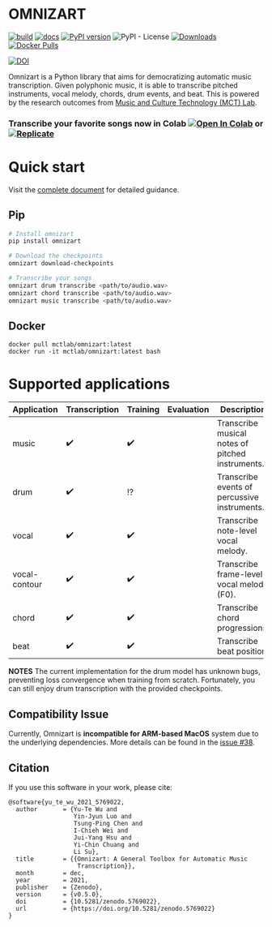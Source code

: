 # OMNIZART

[![build](https://github.com/Music-and-Culture-Technology-Lab/omnizart/workflows/general-check/badge.svg)](https://github.com/Music-and-Culture-Technology-Lab/omnizart/actions?query=workflow%3Ageneral-check)
[![docs](https://github.com/Music-and-Culture-Technology-Lab/omnizart/workflows/docs/badge.svg?branch=build_doc)](https://music-and-culture-technology-lab.github.io/omnizart-doc/)
[![PyPI version](https://badge.fury.io/py/omnizart.svg)](https://badge.fury.io/py/omnizart)
![PyPI - License](https://img.shields.io/pypi/l/omnizart)
[![Downloads](https://static.pepy.tech/personalized-badge/omnizart?period=month&units=international_system&left_color=grey&right_color=brightgreen&left_text=downloads/month)](https://pepy.tech/project/omnizart)
[![Docker Pulls](https://img.shields.io/docker/pulls/mctlab/omnizart)](https://hub.docker.com/r/mctlab/omnizart)

[![DOI](https://zenodo.org/badge/DOI/10.5281/zenodo.5769022.svg)](https://doi.org/10.5281/zenodo.5769022)

Omnizart is a Python library that aims for democratizing automatic music transcription.
Given polyphonic music, it is able to transcribe pitched instruments, vocal melody, chords, drum events, and beat.
This is powered by the research outcomes from [Music and Culture Technology (MCT) Lab](https://sites.google.com/view/mctl/home).

### Transcribe your favorite songs now in Colab [![Open In Colab](https://colab.research.google.com/assets/colab-badge.svg)](https://bit.ly/OmnizartColab) or [![Replicate](https://replicate.com/breezewhite/omnizart/badge)](https://replicate.ai/breezewhite/omnizart)

# Quick start

Visit the [complete document](https://music-and-culture-technology-lab.github.io/omnizart-doc/) for detailed guidance.

## Pip
``` bash
# Install omnizart
pip install omnizart

# Download the checkpoints
omnizart download-checkpoints

# Transcribe your songs
omnizart drum transcribe <path/to/audio.wav>
omnizart chord transcribe <path/to/audio.wav>
omnizart music transcribe <path/to/audio.wav>
```

## Docker
```
docker pull mctlab/omnizart:latest
docker run -it mctlab/omnizart:latest bash
```

# Supported applications
| Application      | Transcription      | Training           | Evaluation | Description                                      |
|------------------|--------------------|--------------------|------------|--------------------------------------------------|
| music            | :heavy_check_mark: | :heavy_check_mark: |            | Transcribe musical notes of pitched instruments. |
| drum             | :heavy_check_mark: | :interrobang:      |            | Transcribe events of percussive instruments.     |
| vocal            | :heavy_check_mark: | :heavy_check_mark: |            | Transcribe note-level vocal melody.              |
| vocal-contour    | :heavy_check_mark: | :heavy_check_mark: |            | Transcribe frame-level vocal melody (F0).        |
| chord            | :heavy_check_mark: | :heavy_check_mark: |            | Transcribe chord progressions.                   |
| beat             | :heavy_check_mark: | :heavy_check_mark: |            | Transcribe beat position.                        |

**NOTES**
The current implementation for the drum model has unknown bugs, preventing loss convergence when training from scratch.
Fortunately, you can still enjoy drum transcription with the provided checkpoints.

## Compatibility Issue
Currently, Omnizart is **incompatible for ARM-based MacOS** system due to the underlying dependencies.
More details can be found in the [issue #38](https://github.com/Music-and-Culture-Technology-Lab/omnizart/issues/38).

## Citation
If you use this software in your work, please cite:

```
@software{yu_te_wu_2021_5769022,
  author       = {Yu-Te Wu and
                  Yin-Jyun Luo and
                  Tsung-Ping Chen and
                  I-Chieh Wei and
                  Jui-Yang Hsu and
                  Yi-Chin Chuang and
                  Li Su},
  title        = {{Omnizart: A General Toolbox for Automatic Music 
                   Transcription}},
  month        = dec,
  year         = 2021,
  publisher    = {Zenodo},
  version      = {v0.5.0},
  doi          = {10.5281/zenodo.5769022},
  url          = {https://doi.org/10.5281/zenodo.5769022}
}
```

